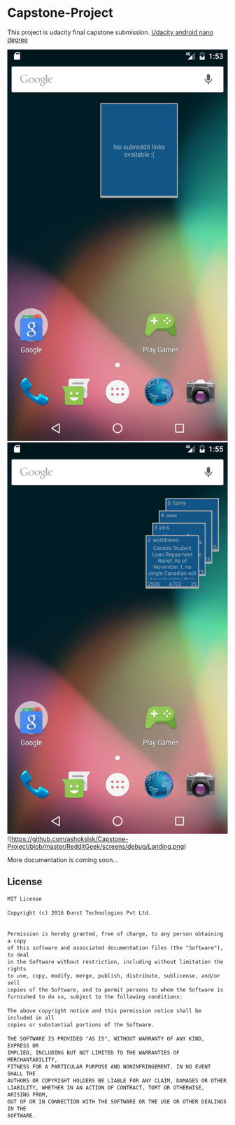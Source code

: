# Capstone-Project

This project is udacity final capstone submission. 
 [Udacity android nano degree ](www.udacity.com)

![Library screen](https://github.com/ashokslsk/Capstone-Project/blob/master/RedditGeek/screens/debug/Widgetscreen.png)
![Library screen](https://github.com/ashokslsk/Capstone-Project/blob/master/RedditGeek/screens/debug/Widget_Stack.png)
![https://github.com/ashokslsk/Capstone-Project/blob/master/RedditGeek/screens/debug/Landing.png)


More documentation is coming soon...

## License
```
MIT License

Copyright (c) 2016 Dunst Technologies Pvt Ltd.


Permission is hereby granted, free of charge, to any person obtaining a copy
of this software and associated documentation files (the "Software"), to deal
in the Software without restriction, including without limitation the rights
to use, copy, modify, merge, publish, distribute, sublicense, and/or sell
copies of the Software, and to permit persons to whom the Software is
furnished to do so, subject to the following conditions:

The above copyright notice and this permission notice shall be included in all
copies or substantial portions of the Software.

THE SOFTWARE IS PROVIDED "AS IS", WITHOUT WARRANTY OF ANY KIND, EXPRESS OR
IMPLIED, INCLUDING BUT NOT LIMITED TO THE WARRANTIES OF MERCHANTABILITY,
FITNESS FOR A PARTICULAR PURPOSE AND NONINFRINGEMENT. IN NO EVENT SHALL THE
AUTHORS OR COPYRIGHT HOLDERS BE LIABLE FOR ANY CLAIM, DAMAGES OR OTHER
LIABILITY, WHETHER IN AN ACTION OF CONTRACT, TORT OR OTHERWISE, ARISING FROM,
OUT OF OR IN CONNECTION WITH THE SOFTWARE OR THE USE OR OTHER DEALINGS IN THE
SOFTWARE.

```
